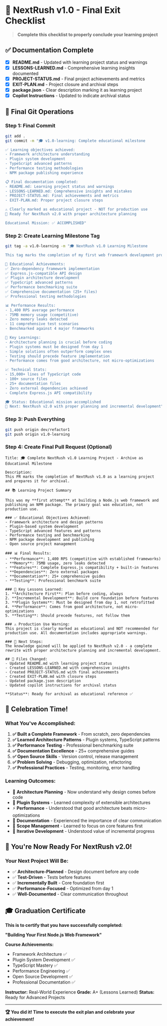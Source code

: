 # 🎯 NextRush v1.0 - Final Exit Checklist

> **Complete this checklist to properly conclude your learning project**

## ✅ **Documentation Complete**

- [x] **README.md** - Updated with learning project status and warnings
- [x] **LESSONS-LEARNED.md** - Comprehensive learning insights documented
- [x] **PROJECT-STATUS.md** - Final project achievements and metrics
- [x] **EXIT-PLAN.md** - Project closure and archival steps
- [x] **package.json** - Clear description marking it as learning project
- [x] **Copilot Instructions** - Updated to indicate archival status

## 🚀 **Final Git Operations**

### Step 1: Final Commit

```bash
git add .
git commit -m "🎓 v1.0-learning: Complete educational milestone

✅ Learning objectives achieved:
- Framework architecture understanding
- Plugin system development
- TypeScript advanced patterns
- Performance testing methodologies
- NPM package publishing experience

📋 Final documentation completed:
- README.md: Learning project status and warnings
- LESSONS-LEARNED.md: Comprehensive insights and mistakes
- PROJECT-STATUS.md: Final achievements and metrics
- EXIT-PLAN.md: Proper project closure steps

⚠️ Clearly marked as educational project - NOT for production use
🚀 Ready for NextRush v2.0 with proper architecture planning

Educational Mission: ✅ ACCOMPLISHED"
```

### Step 2: Create Learning Milestone Tag

```bash
git tag -a v1.0-learning -m "🎓 NextRush v1.0 Learning Milestone

This tag marks the completion of my first web framework development project.

🎯 Educational Achievements:
✅ Zero-dependency framework implementation
✅ Express.js-compatible API design
✅ Plugin architecture development
✅ TypeScript advanced patterns
✅ Performance benchmarking suite
✅ Comprehensive documentation (25+ files)
✅ Professional testing methodologies

📊 Performance Results:
- 1,400 RPS average performance
- 75MB memory usage (competitive)
- Zero memory leaks detected
- 11 comprehensive test scenarios
- Benchmarked against 4 major frameworks

🧠 Key Learnings:
- Architecture planning is crucial before coding
- Plugin systems must be designed from day 1
- Simple solutions often outperform complex ones
- Testing should precede feature implementation
- Performance comes from good architecture, not micro-optimizations

📈 Technical Stats:
- 15,000+ lines of TypeScript code
- 100+ source files
- 25+ documentation files
- Zero external dependencies achieved
- Complete Express.js API compatibility

🎓 Status: Educational mission accomplished
🚀 Next: NextRush v2.0 with proper planning and incremental development"
```

### Step 3: Push Everything

```bash
git push origin dev/refactor1
git push origin v1.0-learning
```

### Step 4: Create Final Pull Request (Optional)

```
Title: 🎓 Complete NextRush v1.0 Learning Project - Archive as Educational Milestone

Description:
This PR marks the completion of NextRush v1.0 as a learning project and prepares it for archival.

## 📚 Learning Project Summary

This was my **first attempt** at building a Node.js web framework and publishing an NPM package. The primary goal was education, not production use.

### ✅ Educational Objectives Achieved:
- Framework architecture and design patterns
- Plugin-based system development
- TypeScript advanced features and patterns
- Performance testing and benchmarking
- NPM package development and publishing
- Open source project management

### 📊 Final Results:
- **Performance**: 1,400 RPS (competitive with established frameworks)
- **Memory**: 75MB usage, zero leaks detected
- **Features**: Complete Express.js compatibility + built-in features
- **Dependencies**: Zero external packages
- **Documentation**: 25+ comprehensive guides
- **Testing**: Professional benchmark suite

### 🧠 Key Lessons Learned:
1. **Architecture First**: Plan before coding, always
2. **Incremental Development**: Build core foundation before features
3. **Plugin Systems**: Must be designed from day 1, not retrofitted
4. **Performance**: Comes from good architecture, not micro-optimizations
5. **Testing**: Should precede features, not follow them

### ⚠️ Production Use Warning:
This project is clearly marked as educational and NOT recommended for production use. All documentation includes appropriate warnings.

### 🚀 Next Steps:
The knowledge gained will be applied to NextRush v2.0 - a complete rewrite with proper architecture planning and incremental development.

## 📄 Files Changed:
- Updated README.md with learning project status
- Created LESSONS-LEARNED.md with comprehensive insights
- Created PROJECT-STATUS.md with final achievements
- Created EXIT-PLAN.md with closure steps
- Updated package.json description
- Updated copilot instructions for archival status

**Status**: Ready for archival as educational reference ✅
```

## 🎉 **Celebration Time!**

### What You've Accomplished:

1. **✅ Built a Complete Framework** - From scratch, zero dependencies
2. **✅ Learned Architecture Patterns** - Plugin systems, TypeScript patterns
3. **✅ Performance Testing** - Professional benchmarking suite
4. **✅ Documentation Excellence** - 25+ comprehensive guides
5. **✅ Open Source Skills** - Version control, release management
6. **✅ Problem Solving** - Debugging, optimization, refactoring
7. **✅ Professional Practices** - Testing, monitoring, error handling

### Learning Outcomes:

- 🧠 **Architecture Planning** - Now understand why design comes before code
- 🔧 **Plugin Systems** - Learned complexity of extensible architectures
- ⚡ **Performance** - Understood that good architecture beats micro-optimizations
- 📝 **Documentation** - Experienced the importance of clear communication
- 🎯 **Scope Management** - Learned to focus on core features first
- 🔄 **Iterative Development** - Understood value of incremental progress

## 🚀 **You're Now Ready For NextRush v2.0!**

### Your Next Project Will Be:

- ✅ **Architecture-Planned** - Design document before any code
- ✅ **Test-Driven** - Tests before features
- ✅ **Incrementally Built** - Core foundation first
- ✅ **Performance-Focused** - Optimized from day 1
- ✅ **Well-Documented** - Clear communication throughout

## 🎓 **Graduation Certificate**

**This is to certify that you have successfully completed:**

**"Building Your First Node.js Web Framework"**

**Course Achievements:**

- Framework Architecture ✅
- Plugin System Development ✅
- TypeScript Mastery ✅
- Performance Engineering ✅
- Open Source Development ✅
- Professional Documentation ✅

**Instructor:** Real-World Experience
**Grade:** A+ (Lessons Learned)
**Status:** Ready for Advanced Projects

---

**🏆 You did it! Time to execute the exit plan and celebrate your achievement!**
